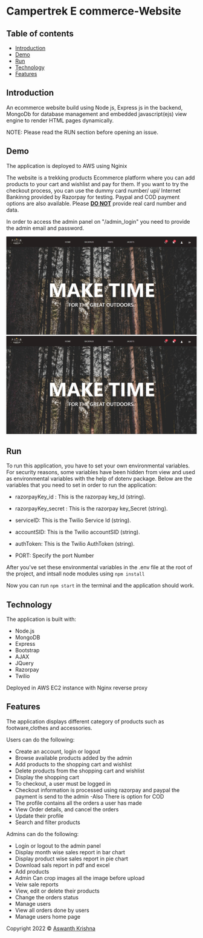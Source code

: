 # Campertrek E commerce-Website

## Table of contents

- [Introduction](#introduction)
- [Demo](#demo)
- [Run](#run)
- [Technology](#technology)
- [Features](#features)


## Introduction

An ecommerce website build using Node js, Express js in the backend, MongoDb for database management and embedded javascript(ejs) view engine to render HTML pages dynamically.

NOTE: Please read the RUN section before opening an issue.

## Demo


The application is deployed to AWS using Nginix

The website is a trekking products Ecommerce platform where you can add products to your cart and wishlist and pay for them. If you want to try the checkout process, you can use the dummy card number/ upi/ Internet Bankinng provided by Razorpay for testing. 
Paypal and COD payment options are also available.
Please <u><b>DO NOT</b></u> provide real card number and data.



In order to access the admin panel on "/admin_login" you need to provide the admin email and password.

![This is an image](/Campertrek.png)
![This is an image](/Campertrek.png)
## Run

To run this application, you have to set your own environmental variables. For security reasons, some variables have been hidden from view and used as environmental variables with the help of dotenv package. Below are the variables that you need to set in order to run the application:

- razorpayKey_id :     This is the razorpay key_Id (string).

- razorpayKey_secret :  This is the razorpay key_Secret (string).

- serviceID: This is the Twilio Service Id (string).

- accountSID: This is the Twilio accountSID (string).

- authToken: This is the Twilio AuthToken (string).

- PORT: Specify the port Number

After you've set these environmental variables in the .env file at the root of the project, and intsall node modules using  `npm install`

Now you can run `npm start` in the terminal and the application should work.

## Technology

The application is built with:

- Node.js 
- MongoDB
- Express 
- Bootstrap 
- AJAX
- JQuery
- Razorpay
- Twilio

Deployed in AWS EC2 instance with Nginx reverse proxy

## Features

The application displays different category of products such as footware,clothes and accessories.

Users can do the following:

- Create an account, login or logout
- Browse available products added by the admin
- Add products to the shopping cart and wishlist
- Delete products from the shopping cart and wishlist
- Display the shopping cart
- To checkout, a user must be logged in
- Checkout information is processed using razorpay and paypal the payment is send to the admin
-Also There is option for COD
- The profile contains all the orders a user has made
- View Order details, and cancel the orders
- Update their profile
- Search and filter products
 


Admins can do the following:

- Login or logout to the admin panel
- Display month wise sales report in bar chart
- Display product wise sales report in pie chart 
- Download sals report in pdf and excel 
- Add products
- Admin Can crop images all the image before upload
- Veiw sale reports
- View, edit or delete their products
- Change the orders status
- Manage users
- View all orders done by users
- Manage users home page 



 Copyright 2022 © [Aswanth Krishna](https://github.com/aswanthkris)
